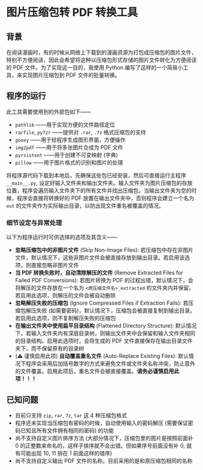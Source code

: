 # 图片压缩包转 PDF 转换工具

## 背景

在阅读漫画时，有的时候从网络上下载到的漫画资源为打包成压缩包的图片文件，特别不方便阅读，因此会希望将这种以压缩包形式存储的图片文件转化为方便阅读的 PDF 文件。为了实现这一目的，我使用 Python 编写了这样的一个简易小工具，来实现图片压缩包到 PDF 文件的批量转换。

## 程序的运行

此工具需要使用到的外部包如下——

* `pathlib` ——用于实现方便的文件路径定位
* `rarfile`, `py7zr` ——提供对 `.rar`, `.7z` 格式压缩包的支持
* `gooey` ——用于给程序生成图形界面，方便操作
* `img2pdf` ——用于将多张图片合成为 PDF 文件
* `pyrsistent` ——用于创建不可变映射 (字典)
* `pillow` ——用于图片格式的识别和图片的处理

将程序源代码下载到本地后，先确保这些包已经安装，然后可直接运行主程序 `__main__.py`, 设定好输入文件夹和输出文件夹。输入文件夹为图片压缩包的存放位置，程序会遍历输入文件夹下的所有文件并找出压缩包。当输出文件夹为空的时候，程序会直接将转换好的 PDF 放置在输出文件夹中，否则程序会建立一个名为 `out` 的文件夹作为实际输出目录，以防出现文件重名被覆盖的情况。

### 细节设定与异常处理

以下为程序运行时可供选择的选项及其含义——

* **忽略压缩包中的非图片文件** (Skip Non-Image Files): 若压缩包中存在非图片文件，默认情况下，这些非图片文件会被直接存放到输出目录。若启用该选项，则直接忽略非图片文件
* **当 PDF 转换失败时，自动清除解压的文件** (Remove Extracted Files for Failed PDF Conversions): 若图片转换为 PDF 的过程出错，默认情况下，会将解压的文件存放在一个名为 `<原压缩文件名>_extracted` 的文件夹内并保留。若启用此选项，则解压的文件会被自动删除
* **忽略解压失败的压缩包** (Ignore Compressed Files if Extraction Fails): 若压缩包解压失败 (如需要密码)，默认情况下，压缩包会被直接复制到输出目录。若启用此选项，则不复制解压失败的压缩包
* **在输出文件夹中使用扁平目录结构** (Flattened Directory Structure): 默认情况下，若输入文件夹内有深层目录树，则输出文件夹中会保留和输入文件夹相同的目录结构。启用此选项时，会将生成的 PDF 文件直接保存在输出目录文件夹下，而不保留原有的目录树
* (⚠️ 谨慎启用此项) **自动覆盖重名文件** (Auto-Replace Existing Files): 默认情况下程序会采用后加括号数字的方式来避免文件或文件夹名称冲突，防止意外的文件覆盖。启用此项后，重名文件会被直接覆盖。**请务必谨慎启用此项！！！**

## 已知问题

* 目前只支持 `zip`, `rar`, `7z`, `tar` 这 4 种压缩包格式
* 程序还未实现当压缩包有密码的时候，自动使用输入的密码解压 (需要保证密码已知且所有文件拥有相同的密码) 的功能
* 尚不支持自定义图片排序方法 (大部分情况下，压缩包里的图片是按照前面补 0 的正整数来命名的，这样子排序就不会出错。但如果序号前面没有补 0, 就有可能出现 10, 11 排在 1 前面这样的错序)
* 尚不支持自定义输出 PDF 文件的名称。目前采用的是和原压缩包相同的名称